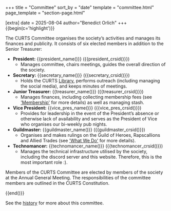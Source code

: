 +++
title = "Committee"
sort_by = "date"
template = "committee.html"
page_template = "section-page.html"

[extra]
date = 2025-08-04
author="Benedict Orlich"
+++
{{begin(c='highlight')}}

The CURTS Committee organises the society’s activities and manages its finances and publicity. It consists of six elected members in addition to the Senior Treasurer:

<!-- Edit the current committee in `config.toml` -->

- **President:** {{president_name()}} ({{president_crsid()}})
    - Manages committee, chairs meetings, guides the overall direction of the society.
- **Secretary:** {{secretary_name()}} ({{secretary_crsid()}})
    - Holds the CURTS [Library](@/games-resources/library.md), performs outreach (including managing the social media), and keeps minutes of meetings.
- **Junior Treasurer:** {{treasurer_name()}} ({{treasurer_crsid()}})
    - Manages finances, including collecting membership fees (see ['Membership'](@/about-us/membership.md) for more details) as well as managing stash.
- **Vice President:** {{vice_pres_name()}} ({{vice_pres_crsid()}})
    - Provides for leadership in the event of the President’s absence or otherwise lack of availability and serves as the President of Vice who organises our bi-weekly pub nights.
- **Guildmaster:** {{guildmaster_name()}} ({{guildmaster_crsid()}})
    - Organises and makes rulings on the Guild of Heroes, Rapscallions and Allied Trades (see ['What We Do'](@/about-us/what-we-do.md) for more details).
- **Technomancer:** {{technomancer_name()}} ({{technomancer_crsid()}})
    - Manages the technical infrastructure utilised by the society, including the discord server and this website. Therefore, this is the most important role :).

Members of the CURTS Committee are elected by members of the society at the Annual General Meeting. The responsibilities of the committee members are outlined in the CURTS Constitution.

{{end()}}

See the [history](/history/) for more about this committee.
